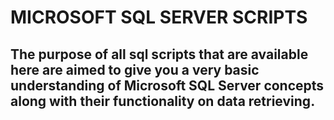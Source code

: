 # MICROSOFT SQL SERVER SCRIPTS
## The purpose of all sql scripts that are available here are aimed to give you a very basic understanding of Microsoft SQL Server concepts along with their functionality on data retrieving.
